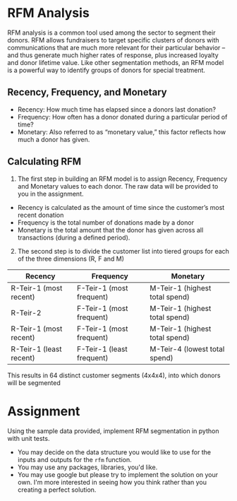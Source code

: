 # RFM Analysis
RFM analysis is a common tool used among the sector to segment their donors.
RFM allows fundraisers to target specific clusters of donors with communications that are much more relevant for their particular behavior – and thus generate much higher rates of response, plus increased loyalty and donor lifetime value. Like other segmentation methods, an RFM model is a powerful way to identify groups of donors for special treatment.

## Recency, Frequency, and Monetary
- Recency: How much time has elapsed since a donors last donation?
- Frequency: How often has a donor donated during a particular period of time?
- Monetary: Also referred to as “monetary value,” this factor reflects how much a donor has given.

## Calculating RFM
1. The first step in building an RFM model is to assign Recency, Frequency and Monetary values to each donor. The raw data will be provided to you in the assignment.

- Recency is calculated as the amount of time since the customer’s most recent donation
- Frequency is the total number of donations made by a donor
- Monetary is the total amount that the donor has given across all transactions (during a defined period).

2. The second step is to divide the customer list into tiered groups for each of the three dimensions (R, F and M)


| Recency                 | Frequency                 | Monetary                       |
|-------------------------|---------------------------|--------------------------------|
| R-Teir-1 (most recent)  | F-Teir-1 (most frequent)  | M-Teir-1 (highest total spend) |
| R-Teir-2   | F-Teir-1 (most frequent)  | M-Teir-1 (highest total spend) |
| R-Teir-1 (most recent)  | F-Teir-1 (most frequent)  | M-Teir-1 (highest total spend) |
| R-Teir-1 (least recent) | F-Teir-1 (least frequent) | M-Teir-4 (lowest total spend)  |


This results in 64 distinct customer segments (4x4x4), into which donors will be segmented

# Assignment
Using the sample data provided, implement RFM segmentation in python with unit tests.

- You may decide on the data structure you would like to use for the inputs and outputs for the `rfm` function.
- You may use any packages, libraries, you'd like.
- You may use google but please try to implement the solution on your own. I'm more interested in seeing how you think rather than you creating a perfect solution.
